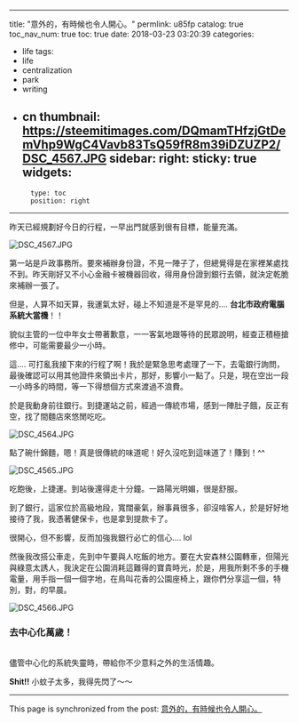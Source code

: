 
---
title: "意外的，有時候也令人開心。"
permlink: u85fp
catalog: true
toc_nav_num: true
toc: true
date: 2018-03-23 03:20:39
categories:
- life
tags:
- life
- centralization
- park
- writing
- cn
thumbnail: https://steemitimages.com/DQmamTHfzjGtDemVhp9WgC4Vavb83TsQ59fR8m39iDZUZP2/DSC_4567.JPG
sidebar:
    right:
        sticky: true
widgets:
    -
        type: toc
        position: right
---


昨天已經規劃好今日的行程，一早出門就感到很有目標，能量充滿。

![DSC_4567.JPG](https://steemitimages.com/DQmamTHfzjGtDemVhp9WgC4Vavb83TsQ59fR8m39iDZUZP2/DSC_4567.JPG)

第一站是戶政事務所。要來補辦身份證，不見一陣子了，但總覺得是在家裡某處找不到。昨天剛好又不小心金融卡被機器回收，得用身份證到銀行去領，就決定乾脆來補辦一張了。

但是，人算不如天算，我運氣太好，碰上不知道是不是罕見的.... **台北市政府電腦系統大當機**！！

貌似主管的一位中年女士帶著歉意，一一客氣地跟等待的民眾說明，經查正積極搶修中，可能需要最少一小時。

這.... 可打亂我接下來的行程了啊！我於是緊急思考處理了一下，去電銀行詢問，最後確認可以用其他證件來領出卡片，那好，影響小一點了。只是，現在空出一段一小時多的時間，等一下得想個方式來渡過不浪費。

於是我動身前往銀行。到捷運站之前，經過一傳統市場，感到一陣肚子餓，反正有空，找了間麵店來悠閒吃吃。

![DSC_4564.JPG](https://steemitimages.com/DQmZhxmQGKmYNrJmKQvk5ETXwBpshSQRPfwR73qo4Dyyegi/DSC_4564.JPG)

點了碗什錦麵，嗯！真是很傳統的味道呢！好久沒吃到這味道了！賺到！^^

![DSC_4565.JPG](https://steemitimages.com/DQmd6tk3b6Y82Z7pvRSemgiukM4PmQUnnia3VVSQtU6uVoF/DSC_4565.JPG)

吃飽後，上捷運。到站後還得走十分鐘。一路陽光明媚，很是舒服。

到了銀行，這家位於高級地段，寬闊豪氣，辦事員很多，卻沒啥客人，於是好好地接待了我，我憑著健保卡，也是拿到提款卡了。

很開心，但不影響，反而加強我銀行必亡的信心.... lol

然後我改搭公車走，先到中午要與人吃飯的地方。要在大安森林公園轉車，但陽光與綠意太誘人，我決定在公園消耗這難得的寶貴時光，於是，用我所剩不多的手機電量，用手指一個一個字地，在鳥叫花香的公園座椅上，跟你們分享這一個，特別，對，的早晨。

![DSC_4566.JPG](https://steemitimages.com/DQmeTxzk2SvQgYsh1kU2uCoRHhJFQGoAihtdaVPuTGgS9SS/DSC_4566.JPG)

### 去中心化萬歲！

<br>儘管中心化的系統失靈時，帶給你不少意料之外的生活情趣。

**Shit!!** 小蚊子太多，我得先閃了～～

- - -

This page is synchronized from the post: [意外的，有時候也令人開心。](https://steemit.com/@deanliu/u85fp)
